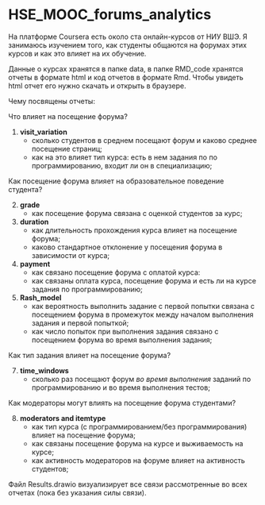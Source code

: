# HSE_MOOC_forums_analytics

На платформе Coursera есть около ста онлайн-курсов от НИУ ВШЭ. Я занимаюсь изучением того, как студенты общаются на форумах этих курсов и как это влияет на их обучение.

Данные о курсах хранятся в папке data, в папке RMD_code хранятся отчеты в формате html и код отчетов в формате Rmd. Чтобы увидеть html отчет его нужно скачать и открыть в браузере.

Чему посвящены отчеты:

Что влияет на посещение форума?

  1. **visit_variation**
      - сколько студентов в среднем посещают форум и каково среднее посещение страниц;
      - как на это влияет тип курса: есть в нем задания по по программированию, входит ли он в специализацию;
      
Как посещение форума влияет на образовательное поведение студента?

  2. **grade**
      - как посещение форума связана с оценкой студентов за курс;
  4. **duration**
      - как длительность прохождения курса влияет на посещение форума;
      - каково стандартное отклонение у посещения форума в зависимости от курса;
  5. **payment**
      - как связано посещение форума с оплатой курса:
      - как связаны оплата курса, посещение форума и есть ли на курсе задания по программированию;
  6. **Rash_model**
      - как вероятность выполнить задание с первой попытки связана с посещением форума в промежуток между началом выполнения задания и первой попыткой;
      - как число попыток при выполнения задания связано с посещением форума во время выполнения задания;

 
Как тип задания влияет на посещение форума?

  7. **time_windows**
      - сколько раз посещают форум *во время выполнения* заданий по программированию и во время выполнения тестов;

Как модераторы могут влиять на посещение форума студентами?  
 
  8. **moderators and itemtype**
      - как тип курса (с программированием/без программирования) влияет на посещение форума;
      - как связаны посещение форума на курсе и выживаемость на курсе;
      - как активность модераторов на форуме влияет на активность студентов;


Файл Results.drawio визуализирует все связи рассмотренные во всех отчетах (пока без указания силы связи).

